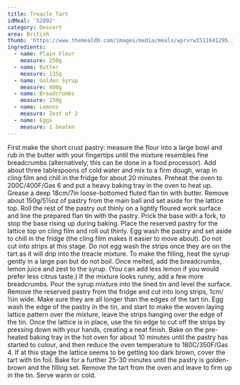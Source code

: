 ```yaml
---
title: Treacle Tart
idMeal: '52892'
category: Dessert
area: British
thumb: 'https://www.themealdb.com/images/media/meals/wprvrw1511641295.jpg'
ingredients:
  - name: Plain Flour
    measure: 250g
  - name: Butter
    measure: 135g
  - name: Golden Syrup
    measure: 400g
  - name: Breadcrumbs
    measure: 150g
  - name: Lemons
    measure: Zest of 2
  - name: Eggs
    measure: 1 beaten
---
```

First make the short crust pastry: measure the flour into a large bowl and rub in the butter with your fingertips until the mixture resembles fine breadcrumbs (alternatively, this can be done in a food processor). Add about three tablespoons of cold water and mix to a firm dough, wrap in cling film and chill in the fridge for about 20 minutes.
Preheat the oven to 200C/400F/Gas 6 and put a heavy baking tray in the oven to heat up. Grease a deep 18cm/7in loose-bottomed fluted flan tin with butter.
Remove about 150g/5½oz of pastry from the main ball and set aside for the lattice top.
Roll the rest of the pastry out thinly on a lightly floured work surface and line the prepared flan tin with the pastry.
Prick the base with a fork, to stop the base rising up during baking.
Place the reserved pastry for the lattice top on cling film and roll out thinly. Egg wash the pastry and set aside to chill in the fridge (the cling film makes it easier to move about). Do not cut into strips at this stage. Do not egg wash the strips once they are on the tart as it will drip into the treacle mixture.
To make the filling, heat the syrup gently in a large pan but do not boil.
Once melted, add the breadcrumbs, lemon juice and zest to the syrup. (You can add less lemon if you would prefer less citrus taste.) If the mixture looks runny, add a few more breadcrumbs.
Pour the syrup mixture into the lined tin and level the surface.
Remove the reserved pastry from the fridge and cut into long strips, 1cm/½in wide. Make sure they are all longer than the edges of the tart tin.
Egg wash the edge of the pastry in the tin, and start to make the woven laying lattice pattern over the mixture, leave the strips hanging over the edge of the tin.
Once the lattice is in place, use the tin edge to cut off the strips by pressing down with your hands, creating a neat finish.
Bake on the pre-heated baking tray in the hot oven for about 10 minutes until the pastry has started to colour, and then reduce the oven temperature to 180C/350F/Gas 4. If at this stage the lattice seems to be getting too dark brown, cover the tart with tin foil.
Bake for a further 25-30 minutes until the pastry is golden-brown and the filling set.
Remove the tart from the oven and leave to firm up in the tin. Serve warm or cold.
